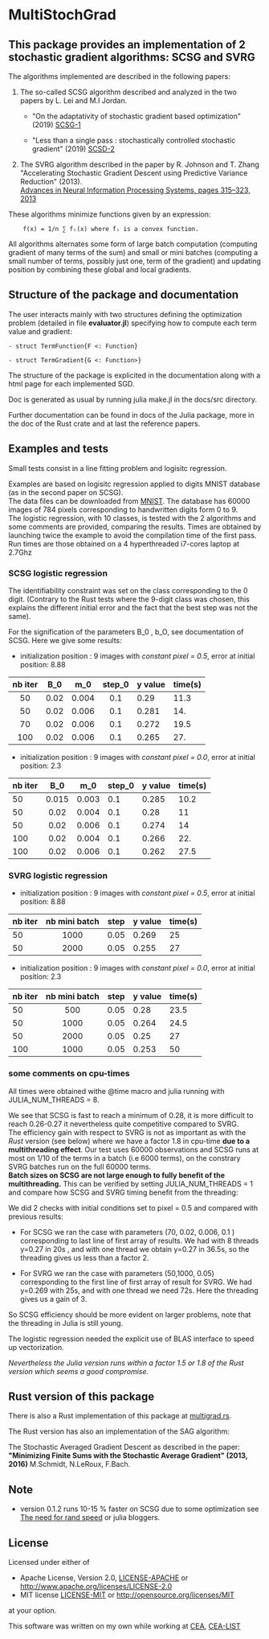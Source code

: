 
# MultiStochGrad

## This package provides an implementation of 2 stochastic gradient algorithms: SCSG and SVRG

 The algorithms implemented are described in the following papers:

1. The so-called SCSG algorithm described and analyzed in the two papers by L. Lei and  M.I Jordan.

    - "On the adaptativity of stochastic gradient based optimization" (2019)
    [SCSG-1](https://arxiv.org/abs/1904.04480)

    - "Less than a single pass : stochastically controlled stochastic gradient" (2019)
    [SCSD-2](https://arxiv.org/abs/1609.03261)

2. The SVRG algorithm described in the paper by R. Johnson and T. Zhang
    "Accelerating Stochastic Gradient Descent using Predictive Variance Reduction" (2013).  
    [Advances in Neural Information Processing Systems, pages 315–323, 2013](https://papers.nips.cc/paper/4937-accelerating-stochastic-gradient-descent-using-predictive-variance-reduction.pdf)

These algorithms minimize functions given by an expression:  

        f(x) = 1/n ∑ fᵢ(x) where fᵢ is a convex function.

All algorithms alternates some form of large batch computation (computing gradient of many terms of the sum)
and small or mini batches (computing a small number of terms, possibly just one, term of the gradient)
and updating position by combining these global and local gradients.

## Structure of the package and documentation

The user interacts mainly with two structures defining the optimization problem (detailed in file **evaluator.jl**) specifying how to compute each term value and gradient:

    - struct TermFunction{F <: Function}

    - struct TermGradient{G <: Function>}
  
The structure of the package is explicited in the documentation along with a html page for each implemented SGD.  

Doc is generated as usual by running julia make.jl in the docs/src directory.  

Further documentation can be found in docs of the Julia package, more in the doc of the Rust crate and at last the reference papers.

## Examples and tests

Small tests consist in a line fitting problem and logisitc regression.

Examples are based on logisitc regression applied to digits MNIST database
(as in the second paper on SCSG).  
The data files can be downloaded from [MNIST](http://yann.lecun.com/exdb/mnist).
The database has 60000 images of 784 pixels corresponding to
handwritten digits form 0 to 9.  
The logistic regression, with 10 classes,  is tested with the 2 algorithms and some comments are provided, comparing the results.
Times are obtained by launching twice the example to avoid the compilation time of the first pass.
Run times are those obtained on a 4 hyperthreaded i7-cores laptop at 2.7Ghz

### SCSG logistic regression

The identifiability constraint was set on the class corresponding to the 0 digit. (Contrary to the Rust tests
where the 9-digit class was chosen, this explains the different initial error and the fact that the best step
was not the same).

For the signification of the parameters B_0 , b_O, see documentation of SCSG.
Here we give some results:

- initialization position : 9 images with *constant pixel = 0.5*,
error at initial position: 8.88

| nb iter | B_0    |   m_0    | step_0  | y value | time(s) |
|  :---:  | :---:  |  :-----: | :----:  |   ----  |  ----   |
|  50     | 0.02   |  0.004   |  0.1    |  0.29   |  11.3   |
|  50     | 0.02   |  0.006   |  0.1    |  0.281  |  14.    |
|  70     | 0.02   |  0.006   |  0.1    |  0.272  |  19.5   |
|  100    | 0.02   |  0.006   |  0.1    |  0.265  |  27.    |

- initialization position : 9 images with *constant pixel = 0.0*,
error at initial position: 2.3

| nb iter | B_0    |   m_0    | step_0  | y value  | time(s) |
|  ---    | :----: |  ----    | ------  |   ----   |  ----  |
|  50     | 0.015  |  0.003   |  0.1    |  0.285   |  10.2  |
|  50     | 0.02   |  0.004   |  0.1    |  0.28    |  11    |
|  50     | 0.02   |  0.006   |  0.1    |  0.274   |  14    |
|  100    | 0.02   |  0.004   |  0.1    |  0.266   |  22.   |
|  100    | 0.02   |  0.006   |  0.1    |  0.262   |  27.5  |

### SVRG logistic regression

- initialization position : 9 images with *constant pixel = 0.5*,
error at initial position: 8.88

| nb iter |  nb mini batch     | step    | y value  | time(s) |
|  ---    |     :---:          | ------  |   ----   |  ----   |
|  50     |     1000           |  0.05   |  0.269   |  25     |  
|  50     |     2000           |  0.05   |  0.255   |  27     |  

- initialization position : 9 images with *constant pixel = 0.0*,
error at initial position: 2.3

| nb iter |  nb mini batch     | step    | y value  | time(s) |
|  ---    |     :---:          | ------  |   ----   |  ----  |
|  50     |     500            |  0.05   |  0.28    |  23.5  |
|  50     |     1000           |  0.05   |  0.264   |  24.5  |  
|  50     |     2000           |  0.05   |  0.25    |  27    |  
|  100     |    1000           |  0.05   |  0.253   |  50    |

### some comments on cpu-times

All times were obtained withe @time macro and julia running with JULIA_NUM_THREADS = 8.

We see that SCSG is fast to reach a minimum of 0.28, it is more difficult to reach 0.26-0.27
it nevertheless quite competitive compared to SVRG.  
The efficiency gain with respect to SVRG is not as important
as with the *Rust* version (see below) where we have a factor 1.8 in cpu-time **due to a multithreading effect**.
Our test uses 60000 observations and SCSG runs at most on 1/10 of the terms in a batch (i.e 6000 terms), on the constrary SVRG batches run on the full 60000 terms.  
**Batch sizes on SCSG are not large enough to fully benefit of the multithreading.**
This can be verified by setting JULIA_NUM_THREADS = 1 and compare how SCSG and SVRG timing benefit from
the threading:

We did 2  checks with initial conditions set to pixel = 0.5 and compared with previous results:

- For SCSG we ran the case with parameters (70, 0.02, 0.006, 0.1 )  corresponding to last line of first array of results. We had with 8 threads y=0.27 in 20s , and with one thread we obtain y=0.27 in 36.5s, so the threading gives us less than a factor 2.

- For SVRG we ran the case with parameters (50,1000, 0.05) corresponding to the first line of first array of result for SVRG.
We had y=0.269 with 25s, and with one thread we need 72s. Here the threading
gives us a gain of 3.

So SCSG  efficiency should be more evident on larger problems, note that the threading in Julia is still young.

The logistic regression needed the explicit use of BLAS interface to speed up vectorization.

*Nevertheless the Julia version runs within a factor 1.5 or 1.8 of the Rust version which seems a good compromise.*

## Rust version of this package

There is also a Rust implementation of this package at [multigrad.rs](https://github.com/jean-pierreBoth/multistochgrad).  

The Rust version has also an implementation of the SAG algorithm:

The Stochastic Averaged Gradient Descent as described in the paper:
**"Minimizing Finite Sums with the Stochastic Average Gradient" (2013, 2016)**
M.Schmidt, N.LeRoux, F.Bach.

## Note

- version 0.1.2 runs 10-15 % faster on SCSG due to some optimization
see  [The need for rand speed](https://bkamins.github.io/julialang/2020/11/20/rand.html) or julia bloggers.

## License

Licensed under either of

- Apache License, Version 2.0, [LICENSE-APACHE](LICENSE-APACHE) or <http://www.apache.org/licenses/LICENSE-2.0>
- MIT license [LICENSE-MIT](LICENSE-MIT) or <http://opensource.org/licenses/MIT>

at your option.

This software was written on my own while working at [CEA](http://www.cea.fr/), [CEA-LIST](http://www-list.cea.fr/en/)
